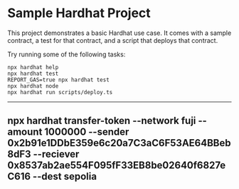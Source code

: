 # Sample Hardhat Project

This project demonstrates a basic Hardhat use case. It comes with a sample contract, a test for that contract, and a script that deploys that contract.

Try running some of the following tasks:

```shell
npx hardhat help
npx hardhat test
REPORT_GAS=true npx hardhat test
npx hardhat node
npx hardhat run scripts/deploy.ts
```
---
npx hardhat transfer-token --network fuji --amount 1000000 --sender 0x2b91e1DDbE359e6c20a7C3aC6F53AE64BBeb8dF3 --reciever 0x8537ab2ae554F095fF33EB8be02640f6827eC616 --dest sepolia
---